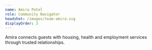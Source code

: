 ```yaml
---
name: Amira Patel
role: Community Navigator
headshot: /images/team-amira.svg
displayOrder: 3
---
```

Amira connects guests with housing, health and employment services through trusted relationships.
